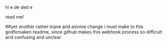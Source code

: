 hi
e de ded e 

read me!





##yet another rather inane and asinine change i must make to this godforsaken readme, since github makes this webhook process so difficult and confusing and unclear
